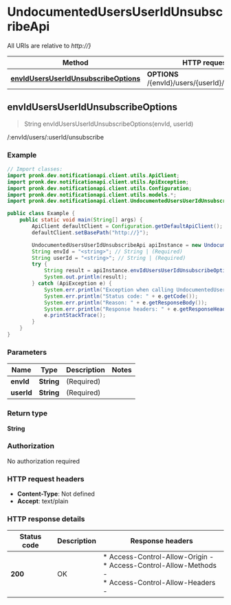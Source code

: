 # UndocumentedUsersUserIdUnsubscribeApi

All URIs are relative to *http://}*

| Method | HTTP request | Description |
|------------- | ------------- | -------------|
| [**envIdUsersUserIdUnsubscribeOptions**](UndocumentedUsersUserIdUnsubscribeApi.md#envIdUsersUserIdUnsubscribeOptions) | **OPTIONS** /{envId}/users/{userId}/unsubscribe | /:envId/users/:userId/unsubscribe |



## envIdUsersUserIdUnsubscribeOptions

> String envIdUsersUserIdUnsubscribeOptions(envId, userId)

/:envId/users/:userId/unsubscribe

### Example

```java
// Import classes:
import pronk.dev.notificationapi.client.utils.ApiClient;
import pronk.dev.notificationapi.client.utils.ApiException;
import pronk.dev.notificationapi.client.utils.Configuration;
import pronk.dev.notificationapi.client.utils.models.*;
import pronk.dev.notificationapi.client.UndocumentedUsersUserIdUnsubscribeApi;

public class Example {
    public static void main(String[] args) {
        ApiClient defaultClient = Configuration.getDefaultApiClient();
        defaultClient.setBasePath("http://}");

        UndocumentedUsersUserIdUnsubscribeApi apiInstance = new UndocumentedUsersUserIdUnsubscribeApi(defaultClient);
        String envId = "<string>"; // String | (Required) 
        String userId = "<string>"; // String | (Required) 
        try {
            String result = apiInstance.envIdUsersUserIdUnsubscribeOptions(envId, userId);
            System.out.println(result);
        } catch (ApiException e) {
            System.err.println("Exception when calling UndocumentedUsersUserIdUnsubscribeApi#envIdUsersUserIdUnsubscribeOptions");
            System.err.println("Status code: " + e.getCode());
            System.err.println("Reason: " + e.getResponseBody());
            System.err.println("Response headers: " + e.getResponseHeaders());
            e.printStackTrace();
        }
    }
}
```

### Parameters


| Name | Type | Description  | Notes |
|------------- | ------------- | ------------- | -------------|
| **envId** | **String**| (Required)  | |
| **userId** | **String**| (Required)  | |

### Return type

**String**

### Authorization

No authorization required

### HTTP request headers

- **Content-Type**: Not defined
- **Accept**: text/plain


### HTTP response details
| Status code | Description | Response headers |
|-------------|-------------|------------------|
| **200** | OK |  * Access-Control-Allow-Origin -  <br>  * Access-Control-Allow-Methods -  <br>  * Access-Control-Allow-Headers -  <br>  |

